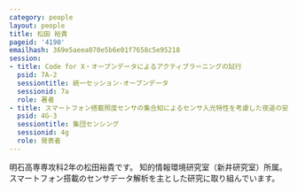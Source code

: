 ```yaml
---
category: people
layout: people
title: 松田 裕貴
pageid: '4190'
emailhash: 369e5aeea070e5b6e01f7658c5e95218
session:
- title: Code for X・オープンデータによるアクティブラーニングの試行
  psid: 7A-2
  sessiontitle: 統一セッション-オープンデータ
  sessionid: 7a
  role: 著者
- title: スマートフォン搭載照度センサの集合知によるセンサ入光特性を考慮した夜道の安全性判定システムの構築
  psid: 4G-3
  sessiontitle: 集団センシング
  sessionid: 4g
  role: 発表者
---
```

明石高専専攻科2年の松田裕貴です。
知的情報環境研究室（新井研究室）所属。
スマートフォン搭載のセンサデータ解析を主とした研究に取り組んでいます。